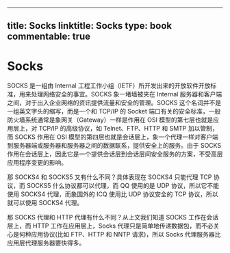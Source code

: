 
---
title: Socks
linktitle: Socks
type: book
commentable: true
---

# Socks

SOCKS 是一组由 Internal 工程工作小组（IETF）所开发出来的开放软件开放标准，用来处理网络安全的事宜。SOCKS 象一堵墙被夹在 Internal 服务器和客户端之间，对于出入企业网络的资讯提供流量和安全的管理。SOCKS 这个名词并不是一组英文字头的缩写，而是一个和 TCP/IP 的 Socket 端口有关的安全标准，一般防火墙系统通常是象网关（Gateway）一样是作用在 OSI 模型的第七层也就是应用层上，对 TCP/IP 的高级协议，如 Telnet、FTP、HTTP 和 SMTP 加以管制，而 SOCKS 作用在 OSI 模型的第四层也就是会话层上，象一个代理一样对客户端到服务器端或服务器和服务器之间的数据联系，提供安全上的服务。由于 SOCKS 作用在会话层上，因此它是一个提供会话层到会话层间安全服务的方案，不受高层应用程序变更的影响。

那 SOCKS4 和 SOCKS5 又有什么不同？具体表现在 SOCKS4 只能代理 TCP 协议，而 SOCKS5 什么协议都可以代理，而 QQ 使用的是 UDP 协议，所以它不能使用 SOCKS4 代理，而象国外的 ICQ 使用比 UDP 协议安全的 TCP 协议，所以就可以使用 SOCKS4 代理。

那 SOCKS 代理和 HTTP 代理有什么不同？从上文我们知道 SOCKS 工作在会话层上，而 HTTP 工作在应用层上，Socks 代理只是简单地传递数据包，而不必关心是何种应用协议(比如 FTP、HTTP 和 NNTP 请求)，所以 Socks 代理服务器比应用层代理服务器要快得多。

    